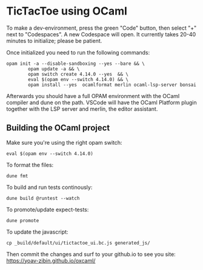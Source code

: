 # TicTacToe using OCaml

To make a dev-environment, press the green "Code" button, then select "+" next to "Codespaces".  A new Codespace will open.  It currently takes 20-40 minutes to initialize; please be patient.

Once initialized you need to run the following commands:
```shell
opam init -a --disable-sandboxing --yes --bare && \
        opam update -a && \
        opam switch create 4.14.0 --yes  && \
        eval $(opam env --switch 4.14.0) && \
        opam install --yes  ocamlformat merlin ocaml-lsp-server bonsai
```

Afterwards you should have a full OPAM environment with the OCaml compiler and dune on the path.  VSCode will have the OCaml Platform plugin together with the LSP server and merlin, the editor assistant.

## Building the OCaml project
Make sure you're using the right opam switch:
```shell
eval $(opam env --switch 4.14.0)
```

To format the files:
```shell
dune fmt
```

To build and run tests continously:
```shell
dune build @runtest --watch
```

To promote/update expect-tests:
```shell
dune promote
```

To update the javascript:
```shell
cp _build/default/ui/tictactoe_ui.bc.js generated_js/
```
Then commit the changes and surf to your github.io to see you site:
https://yoav-zibin.github.io/oxcaml/


